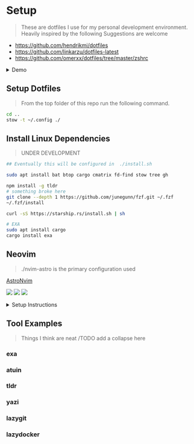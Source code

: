 # Setup

> These are dotfiles I use for my personal development environment. Heavily inspired by the following
> Suggestions are welcome

- https://github.com/hendrikmi/dotfiles
- https://github.com/linkarzu/dotfiles-latest
- https://github.com/omerxx/dotfiles/tree/master/zshrc

<details>
<summary>Demo</summary>

This is a video inside a collapse

![demo-video](./.Images/smaller_window.gif)

</details>

## Setup Dotfiles

> From the top folder of this repo run the following command.

```bash
cd ..
stow -t ~/.config ./
```

## Install Linux Dependencies

> UNDER DEVELOPMENT

```bash
## Eventually this will be configured in  ./install.sh

sudo apt install bat btop cargo cmatrix fd-find stow tree gh

npm install -g tldr
# something broke here
git clone --depth 1 https://github.com/junegunn/fzf.git ~/.fzf
~/.fzf/install

curl -sS https://starship.rs/install.sh | sh

# EXA
sudo apt install cargo
cargo install exa

```

## Neovim

> ./nvim-astro is the primary configuration used

[AstroNvim](https://astronvim.com/)

<a href="https://dotfyle.com/acudworth3/dotfiles-nvim-astro"><img src="https://dotfyle.com/acudworth3/dotfiles-nvim-astro/badges/plugins?style=flat" /></a>
<a href="https://dotfyle.com/acudworth3/dotfiles-nvim-astro"><img src="https://dotfyle.com/acudworth3/dotfiles-nvim-astro/badges/leaderkey?style=flat" /></a>
<a href="https://dotfyle.com/acudworth3/dotfiles-nvim-astro"><img src="https://dotfyle.com/acudworth3/dotfiles-nvim-astro/badges/plugin-manager?style=flat" /></a>

<details>
<summary>Setup Instructions</summary>

### dotfiles/nvim-astro

#### Install Instructions

> Install requires Neovim 0.9+. Always review the code before installing a configuration.

Clone the repository and install the plugins:

```sh
git clone git@github.com:acudworth3/dotfiles/nvim-astro ~/.config/acudworth3/dotfiles/nvim-astro
```

Open Neovim with this config:

```sh
NVIM_APPNAME=acudworth3/dotfiles/nvim-astro nvim
```

#### Plugins

##### editing-support

- [windwp/nvim-autopairs](https://dotfyle.com/plugins/windwp/nvim-autopairs)
- [ptdewey/yankbank-nvim](https://dotfyle.com/plugins/ptdewey/yankbank-nvim)

##### git

- [linrongbin16/gitlinker.nvim](https://dotfyle.com/plugins/linrongbin16/gitlinker.nvim)

##### keybinding

- [max397574/better-escape.nvim](https://dotfyle.com/plugins/max397574/better-escape.nvim)

##### lsp

- [ray-x/lsp_signature.nvim](https://dotfyle.com/plugins/ray-x/lsp_signature.nvim)
- [nvimtools/none-ls.nvim](https://dotfyle.com/plugins/nvimtools/none-ls.nvim)

##### media

- [andweeb/presence.nvim](https://dotfyle.com/plugins/andweeb/presence.nvim)

##### motion

- [gen740/SmoothCursor.nvim](https://dotfyle.com/plugins/gen740/SmoothCursor.nvim)

##### nvim-dev

- [kkharji/sqlite.lua](https://dotfyle.com/plugins/kkharji/sqlite.lua)

##### plugin-manager

- [folke/lazy.nvim](https://dotfyle.com/plugins/folke/lazy.nvim)

##### preconfigured

- [AstroNvim/AstroNvim](https://dotfyle.com/plugins/AstroNvim/AstroNvim)

##### snippet

- [L3MON4D3/LuaSnip](https://dotfyle.com/plugins/L3MON4D3/LuaSnip)

##### startup

- [goolord/alpha-nvim](https://dotfyle.com/plugins/goolord/alpha-nvim)

##### syntax

- [nvim-treesitter/nvim-treesitter](https://dotfyle.com/plugins/nvim-treesitter/nvim-treesitter)
- [kylechui/nvim-surround](https://dotfyle.com/plugins/kylechui/nvim-surround)

##### terminal-integration

- [samjwill/nvim-unception](https://dotfyle.com/plugins/samjwill/nvim-unception)

#### Language Servers

- bashls
- dockerls
- eslint
- html
- jsonls
- lua_ls
- marksman
- pyright
- yamlls

This readme was generated by [Dotfyle](https://dotfyle.com)

</details>

## Tool Examples

> Things I think are neat
> /TODO add a collapse here

### exa

### atuin

### tldr

### yazi

### lazygit

### lazydocker
